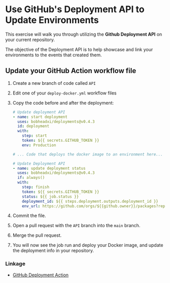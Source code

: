 # Use GitHub's Deployment API to Update Environments

This exercise will walk you through utilizing the **Github Deployment API** on
your current repository.

The objective of the Deployment API is to help showcase and link your
environments to the events that created them.

## Update your GitHub Action workflow file

1. Create a new branch of code called `API`
1. Edit one of your `deploy-docker.yml` workflow files
1. Copy the code before and after the deployment:

   ```yml
   # Update deployment API
   - name: start deployment
     uses: bobheadxi/deployments@v0.4.3
     id: deployment
     with:
       step: start
       token: ${{ secrets.GITHUB_TOKEN }}
       env: Production

   # ... Code that deploys the docker image to an environment here...

   # Update Deployment API
   - name: update deployment status
     uses: bobheadxi/deployments@v0.4.3
     if: always()
     with:
       step: finish
       token: ${{ secrets.GITHUB_TOKEN }}
       status: ${{ job.status }}
       deployment_id: ${{ steps.deployment.outputs.deployment_id }}
       env_url: https://github.com/orgs/${{github.owner}}/packages?repo_name=${{github.repository}}
   ```

1. Commit the file.
1. Open a pull request with the `API` branch into the `main` branch.
1. Merge the pull request.
1. You will now see the job run and deploy your Docker image, and update the
   deployment info in your repository.

### Linkage

- [GitHub Deployment Action](https://github.com/marketplace/actions/github-deployments)
